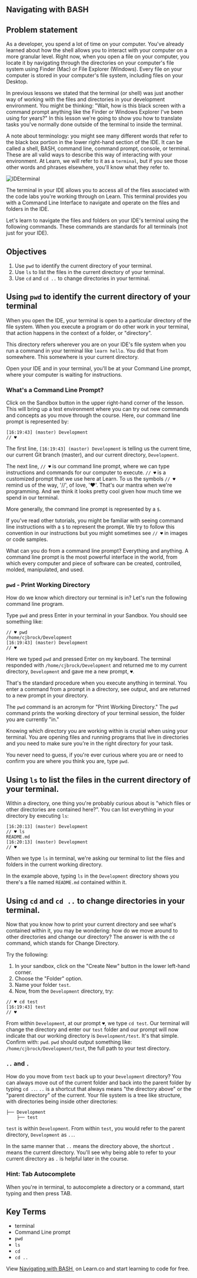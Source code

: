 ## Navigating with BASH

## Problem statement

As a developer, you spend a lot of time on your computer. You've already learned about how the shell allows you to interact with your computer on a more granular level. Right now, when you open a file on your computer, you locate it by navigating through the directories on your computer's file system using Finder (Mac) or File Explorer (Windows). Every file on your computer is stored in your computer's file system, including files on your Desktop.

In previous lessons we stated that the terminal (or shell) was just another way of working with the files and directories in your development environment. You might be thinking: "Wait, how is this black screen with a command prompt anything like the Finder or Windows Explorer I've been using for years?" In this lesson we're going to show you how to translate tasks you've normally done outside of the terminal to inside the terminal.

A note about terminology: you might see many different words that refer to the black box portion in the lower right-hand section of the IDE. It can be called a shell, BASH, command line, command prompt, console, or terminal. These are all valid ways to describe this way of interacting with your environment. At Learn, we will refer to it as a `terminal`, but if you see those other words and phrases elsewhere, you'll know what they refer to.

![IDEterminal](https://s3.amazonaws.com/learn-verified/ILE-Console.png)

The terminal in your IDE allows you to access all of the files associated with the code labs you're working through on Learn. This terminal provides you with a Command Line Interface to navigate and operate on the files and folders in the IDE.

Let's learn to navigate the files and folders on your IDE's terminal using the following commands. These commands are standards for all terminals (not just for your IDE).

## Objectives

1. Use `pwd` to identify the current directory of your terminal.
2. Use `ls` to list the files in the current directory of your terminal.
3. Use `cd` and `cd ..` to change directories in your terminal.

## Using `pwd` to identify the current directory of your terminal

When you open the IDE, your terminal is open to a particular directory of the file system. When you execute a program or do other work in your terminal, that action happens in the context of a folder, or "directory".

This directory refers wherever you are on your IDE's file system when you run a command in your terminal like `learn hello`. You did that from somewhere. This somewhere is your current directory.

Open your IDE and in your terminal, you'll be at your Command Line prompt, where your computer is waiting for instructions.

### What's a Command Line Prompt?

Click on the Sandbox button in the upper right-hand corner of the lesson. This will bring up a test environment where you can try out new commands and concepts as you move through the course. Here, our command line prompt is represented by:

```
[16:19:43] (master) Development
// ♥
```

The first line, `[16:19:43] (master) Development` is telling us the current time, our current Git branch (master), and our current directory, `Development`. 

The next line, `// ♥` is our command line prompt, where we can type instructions and commands for our computer to execute. `// ♥` is a customized prompt that we use here at Learn. To us the symbols `// ♥` remind us of the way, '//', of love, '♥'. That's our mantra when we're programming. And we think it looks pretty cool given how much time we spend in our terminal.

More generally, the command line prompt is represented by a `$`.

If you've read other tutorials, you might be familiar with seeing command line instructions with a `$` to represent the prompt. We try to follow this convention in our instructions but you might sometimes see `// ♥` in images or code samples.

What can you do from a command line prompt? Everything and anything. A command line prompt is the most powerful interface in the world, from which every computer and piece of software can be created, controlled, molded, manipulated, and used.

### `pwd` - Print Working Directory

How do we know which directory our terminal is in? Let's run the following command line program.

Type `pwd` and press Enter in your terminal in your Sandbox. You should see something like:

```
// ♥ pwd
/home/cjbrock/Development
[16:19:43] (master) Development
// ♥
```

Here we typed `pwd` and pressed Enter on my keyboard. The terminal responded with `/home/cjbrock/Development` and returned me to my current directory, `Development` and gave me a new prompt, `♥`.

That's the standard procedure when you execute anything in terminal. You enter a command from a prompt in a directory, see output, and are returned to a new prompt in your directory.

The `pwd` command is an acronym for "Print Working Directory." The `pwd` command prints the working directory of your terminal session, the folder you are currently "in."

Knowing which directory you are working within is crucial when using your terminal. You are opening files and running programs that live in directories and you need to make sure you're in the right directory for your task.

You never need to guess, if you're ever curious where you are or need to confirm you are where you think you are, type `pwd`.

## Using `ls` to list the files in the current directory of your terminal.

Within a directory, one thing you're probably curious about is "which files or other directories are contained here?". You can list everything in your directory by executing `ls`:

```
[16:20:13] (master) Development
// ♥ ls
README.md
[16:20:13] (master) Development
// ♥
```

When we type `ls` in terminal, we're asking our terminal to list the files and folders in the current working directory.

In the example above, typing `ls` in the `Development` directory shows you there's a file named `README.md` contained within it.

## Using `cd` and `cd ..` to change directories in your terminal.

Now that you know how to print your current directory and see what's contained within it, you may be wondering: how do we move around to other directories and change our directory? The answer is with the `cd` command, which stands for Change Directory.

Try the following:
1. In your sandbox, click on the "Create New" button in the lower left-hand corner. 
2. Choose the "Folder" option.
3. Name your folder `test`.
4. Now, from the `Development` directory, try:

```
// ♥ cd test
[16:19:43] test
// ♥
```

From within `Development`, at our prompt `♥`, we type `cd test`. Our terminal will change the directory and enter our `test` folder and our prompt will now indicate that our working directory is `Development/test`. It's that simple. Confirm with: `pwd`. `pwd` should output something like: `/home/cjbrock/Development/test`, the full path to your test directory.

### `..` and `.`

How do you move from `test` back up to your `Development` directory? You can always move out of the current folder and back into the parent folder by typing `cd ..`.  `..` is a shortcut that always means "the directory above" or the "parent directory" of the current. Your file system is a tree like structure, with directories being inside other directories:

```
├── Development
    ├── test
```

`test` is within `Development`. From within `test`, you would refer to the parent directory, `Development` as `..`.

In the same manner that `..` means the directory above, the shortcut `.` means the current directory. You'll see why being able to refer to your current directory as `.` is helpful later in the course.

### Hint: Tab Autocomplete

When you're in terminal, to autocomplete a directory or a command, start typing and then press TAB.

## Key Terms

- terminal
- Command Line prompt
- `pwd`
- `ls`
- `cd`
- `cd ..`



<p class='util--hide'>View <a href='https://learn.co/lessons/navigating-with-bash-ide'>Navigating with BASH </a> on Learn.co and start learning to code for free.</p>

